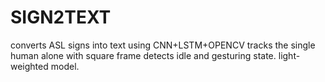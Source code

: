 # SIGN2TEXT
converts ASL signs into text using CNN+LSTM+OPENCV
tracks the single human alone with square frame
detects idle and gesturing state.
light-weighted model.
